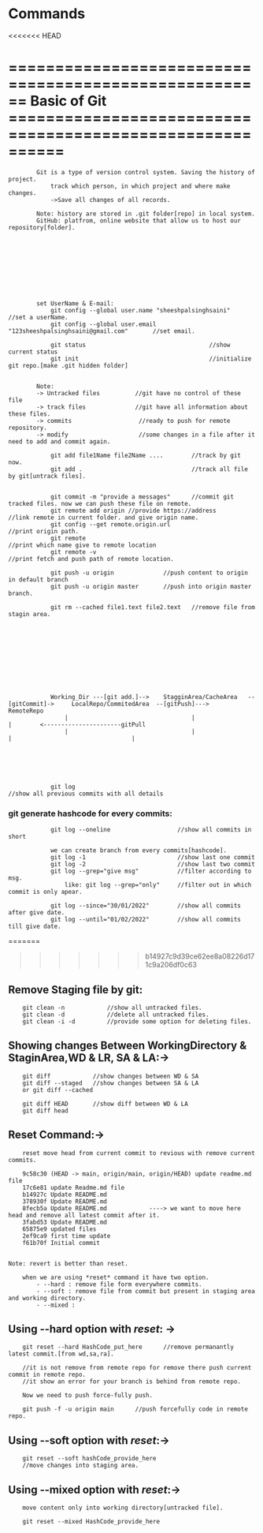 # Commands

<<<<<<< HEAD

# ====================================================== Basic of Git ==========================================================

            Git is a type of version control system. Saving the history of project.
                track which person, in which project and where make changes.
                ->Save all changes of all records.

            Note: history are stored in .git folder[repo] in local system.
            GitHub: platfrom, online website that allow us to host our repository[folder].










            set UserName & E-mail:
                git config --global user.name "sheeshpalsinghsaini"                     //set a userName.
                git config --global user.email "123sheeshpalsinghsaini@gmail.com"       //set email.

                git status                                   //show current status
                git init                                     //initialize git repo.[make .git hidden folder]


            Note:
            -> Untracked files          //git have no control of these file
            -> track files              //git have all information about these files.
            -> commits                   //ready to push for remote repository.
            -> modify                    //some changes in a file after it need to add and commit again.

                git add file1Name file2Name ....        //track by git now.
                git add .                               //track all file by git[untrack files].

                
                git commit -m "provide a messages"      //commit git tracked files. now we can push these file on remote.
                git remote add origin //provide https://address         //link remote in current folder. and give origin name.
                git config --get remote.origin.url                      //print origin path.
                git remote                                              //print which name give to remote location
                git remote -v                                           //print fetch and push path of remote location.

                git push -u origin              //push content to origin in default branch
                git push -u origin master       //push into origin master branch.

                git rm --cached file1.text file2.text   //remove file from stagin area.
                










                Working_Dir ---[git add.]-->    StagginArea/CacheArea   --[gitCommit]->     LocalRepo/CommitedArea  --[gitPush]--->     RemoteRepo
                    |                                   |                                                |        <----------------------gitPull
                    |                                   |                                                |                                  |






                git log                                                 //show all previous commits with all details



  ###  git generate hashcode for every commits:

                git log --oneline                   //show all commits in short

                we can create branch from every commits[hashcode].
                git log -1                          //show last one commit
                git log -2                          //show last two commit
                git log --grep="give msg"           //filter according to msg.
                    like: git log --grep="only"     //filter out in which commit is only apear.
                
                git log --since="30/01/2022"        //show all commits after give date.
                git log --until="01/02/2022"        //show all commits till give date.

=======
>>>>>>> b14927c9d39ce62ee8a08226d171c9a206df0c63





  ## Remove Staging file by git:
        git clean -n            //show all untracked files.
        git clean -d            //delete all untracked files.
        git clean -i -d         //provide some option for deleting files.





  ## Showing changes Between WorkingDirectory & StaginArea,WD & LR, SA & LA:->
        git diff            //show changes between WD & SA
        git diff --staged   //show changes between SA & LA
        or git diff --cached 

        git diff HEAD       //show diff between WD & LA
        git diff head





  ## Reset Command:->
        reset move head from current commit to revious with remove current commits.

        9c58c30 (HEAD -> main, origin/main, origin/HEAD) update readme.md file
        17c6e81 update Readme.md file
        b14927c Update README.md
        378930f Update README.md
        8fecb5a Update README.md            ----> we want to move here head and remove all latest commit after it.
        3fabd53 Update README.md
        65875e9 updated files
        2ef9ca9 first time update
        f61b70f Initial commit


    Note: revert is better than reset.

        when we are using *reset* command it have two option.
            - --hard : remove file form everywhere commits.
            - --soft : remove file from commit but present in staging area and working directory.
            - --mixed : 

  ## Using --hard option with *reset*: ->
        git reset --hard HashCode_put_here      //remove permanantly latest commit.[from wd,sa,ra].

        //it is not remove from remote repo for remove there push current commit in remote repo.
        //it show an error for your branch is behind from remote repo.

        Now we need to push force-fully push.

        git push -f -u origin main      //push forcefully code in remote repo.

  ## Using --soft option with *reset*:->
        git reset --soft hashCode_provide_here
        //move changes into staging area.

 ## Using --mixed option with *reset*:->
        move content only into working directory[untracked file].

        git reset --mixed HashCode_provide_here
    